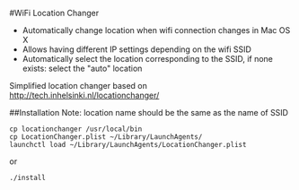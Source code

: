 #WiFi Location Changer
* Automatically change location when wifi connection changes in Mac OS X
* Allows having different IP settings depending on the wifi SSID
* Automatically select the location corresponding to the SSID, if none
  exists: select the "auto" location

Simplified location changer based on http://tech.inhelsinki.nl/locationchanger/

##Installation
Note: location name should be the same as the name of SSID

    cp locationchanger /usr/local/bin
    cp LocationChanger.plist ~/Library/LaunchAgents/
    launchctl load ~/Library/LaunchAgents/LocationChanger.plist

or

    ./install

